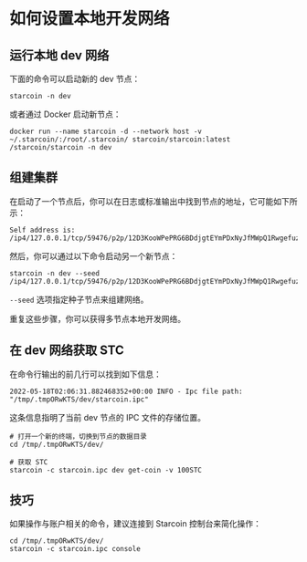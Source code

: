 # 如何设置本地开发网络

## 运行本地 dev 网络

下面的命令可以启动新的 dev 节点：

```shell
starcoin -n dev
```

或者通过 Docker 启动新节点：

```shell
docker run --name starcoin -d --network host -v ~/.starcoin/:/root/.starcoin/ starcoin/starcoin:latest /starcoin/starcoin -n dev
```

## 组建集群

在启动了一个节点后，你可以在日志或标准输出中找到节点的地址，它可能如下所示：

```shell
Self address is: /ip4/127.0.0.1/tcp/59476/p2p/12D3KooWPePRG6BDdjgtEYmPDxNyJfMWpQ1Rwgefuz9eqksLfxJb
```

然后，你可以通过以下命令启动另一个新节点：

```shell
starcoin -n dev --seed /ip4/127.0.0.1/tcp/59476/p2p/12D3KooWPePRG6BDdjgtEYmPDxNyJfMWpQ1Rwgefuz9eqksLfxJb
```

`--seed` 选项指定种子节点来组建网络。

重复这些步骤，你可以获得多节点本地开发网络。

## 在 dev 网络获取 STC

在命令行输出的前几行可以找到如下信息：

```shell
2022-05-18T02:06:31.882468352+00:00 INFO - Ipc file path: "/tmp/.tmpORwKTS/dev/starcoin.ipc"
```

这条信息指明了当前 dev 节点的 IPC 文件的存储位置。

```shell
# 打开一个新的终端，切换到节点的数据目录
cd /tmp/.tmpORwKTS/dev/

# 获取 STC
starcoin -c starcoin.ipc dev get-coin -v 100STC
```

## 技巧

如果操作与账户相关的命令，建议连接到 Starcoin 控制台来简化操作：

```shell
cd /tmp/.tmpORwKTS/dev/
starcoin -c starcoin.ipc console
```
